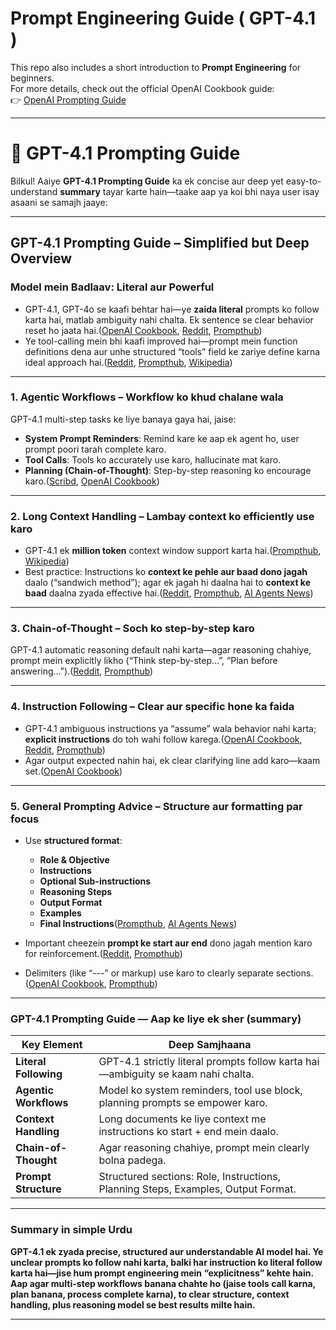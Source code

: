 #  Prompt Engineering Guide ( GPT-4.1 )

This repo also includes a short introduction to **Prompt Engineering** for beginners.  
For more details, check out the official OpenAI Cookbook guide:  
👉 [OpenAI Prompting Guide](https://cookbook.openai.com/examples/gpt4-1_prompting_guide)

---
# 📘 GPT-4.1 Prompting Guide

Bilkul! Aaiye **GPT-4.1 Prompting Guide** ka ek concise aur deep yet easy-to-understand **summary** tayar karte hain—taake aap ya koi bhi naya user isay asaani se samajh jaaye:

---

## GPT-4.1 Prompting Guide – Simplified but Deep Overview

### Model mein Badlaav: Literal aur Powerful

* GPT-4.1, GPT-4o se kaafi behtar hai—ye **zaida literal** prompts ko follow karta hai, matlab ambiguity nahi chalta. Ek sentence se clear behavior reset ho jaata hai.([OpenAI Cookbook][1], [Reddit][2], [Prompthub][3])
* Ye tool-calling mein bhi kaafi improved hai—prompt mein function definitions dena aur unhe structured “tools” field ke zariye define karna ideal approach hai.([Reddit][2], [Prompthub][3], [Wikipedia][4])

---

### 1. Agentic Workflows – Workflow ko khud chalane wala

GPT-4.1 multi-step tasks ke liye banaya gaya hai, jaise:

* **System Prompt Reminders**: Remind kare ke aap ek agent ho, user prompt poori tarah complete karo.
* **Tool Calls**: Tools ko accurately use karo, hallucinate mat karo.
* **Planning (Chain-of-Thought)**: Step-by-step reasoning ko encourage karo.([Scribd][5], [OpenAI Cookbook][1])

---

### 2. Long Context Handling – Lambay context ko efficiently use karo

* GPT-4.1 ek **million token** context window support karta hai.([Prompthub][3], [Wikipedia][4])
* Best practice: Instructions ko **context ke pehle aur baad dono jagah** daalo (“sandwich method”); agar ek jagah hi daalna hai to **context ke baad** daalna zyada effective hai.([Reddit][2], [Prompthub][3], [AI Agents News][6])

---

### 3. Chain-of-Thought – Soch ko step-by-step karo

GPT-4.1 automatic reasoning default nahi karta—agar reasoning chahiye, prompt mein explicitly likho (“Think step-by-step…”, “Plan before answering…”).([Reddit][2], [Prompthub][3])

---

### 4. Instruction Following – Clear aur specific hone ka faida

* GPT-4.1 ambiguous instructions ya “assume” wala behavior nahi karta; **explicit instructions** do toh wahi follow karega.([OpenAI Cookbook][1], [Reddit][2], [Prompthub][3])
* Agar output expected nahin hai, ek clear clarifying line add karo—kaam set.([OpenAI Cookbook][1])

---

### 5. General Prompting Advice – Structure aur formatting par focus

* Use **structured format**:

  * **Role & Objective**
  * **Instructions**
  * **Optional Sub-instructions**
  * **Reasoning Steps**
  * **Output Format**
  * **Examples**
  * **Final Instructions**([Prompthub][3], [AI Agents News][6])

* Important cheezein **prompt ke start aur end** dono jagah mention karo for reinforcement.([Reddit][7], [Prompthub][3])
* Delimiters (like “---” or markup) use karo to clearly separate sections.([OpenAI Cookbook][1], [Prompthub][3])

---

### GPT-4.1 Prompting Guide — Aap ke liye ek sher (summary)

| Key Element           | Deep Samjhaana                                                                    |
| --------------------- | --------------------------------------------------------------------------------- |
| **Literal Following** | GPT-4.1 strictly literal prompts follow karta hai—ambiguity se kaam nahi chalta.  |
| **Agentic Workflows** | Model ko system reminders, tool use block, planning prompts se empower karo.      |
| **Context Handling**  | Long documents ke liye context me instructions ko start + end mein daalo.         |
| **Chain-of-Thought**  | Agar reasoning chahiye, prompt mein clearly bolna padega.                         |
| **Prompt Structure**  | Structured sections: Role, Instructions, Planning Steps, Examples, Output Format. |

---

### Summary in simple Urdu

**GPT-4.1 ek zyada precise, structured aur understandable AI model hai. Ye unclear prompts ko follow nahi karta, balki har instruction ko literal follow karta hai—jise hum prompt engineering mein “explicitness” kehte hain. Aap agar multi-step workflows banana chahte ho (jaise tools call karna, plan banana, process complete karna), to clear structure, context handling, plus reasoning model se best results milte hain.**

---

[1]: https://cookbook.openai.com/examples/gpt4-1_prompting_guide?utm_source=chatgpt.com "GPT-4.1 Prompting Guide"
[2]: https://www.reddit.com/r/PromptEngineering/comments/1k6yid7/openai_dropped_a_prompting_guide_for_gpt41_heres/?utm_source=chatgpt.com "OpenAI dropped a prompting guide for GPT-4.1, here's ..."
[3]: https://www.prompthub.us/blog/the-complete-guide-to-gpt-4-1-models-performance-pricing-and-prompting-tips?utm_source=chatgpt.com "The Complete Guide to GPT-4.1: Models, Performance ..."
[4]: https://en.wikipedia.org/wiki/GPT-4.1?utm_source=chatgpt.com "GPT-4.1"
[5]: https://www.scribd.com/document/859440350/GPT-4-1-Prompting-Guide-OpenAI-Cookbook?utm_source=chatgpt.com "GPT-4.1 Prompting Guide _ OpenAI Cookbook | PDF"
[6]: https://aiagent.marktechpost.com/post/the-ultimate-gpt-4-1-prompting-guide-by-openai?utm_source=chatgpt.com "The Ultimate GPT-4.1 Prompting Guide by OpenAI"
[7]: https://www.reddit.com/r/ChatGPTPro/comments/1jzyf6k/openai_just_dropped_a_detailed_prompting_guide/?utm_source=chatgpt.com "OpenAI just dropped a detailed prompting guide and it's ..."

